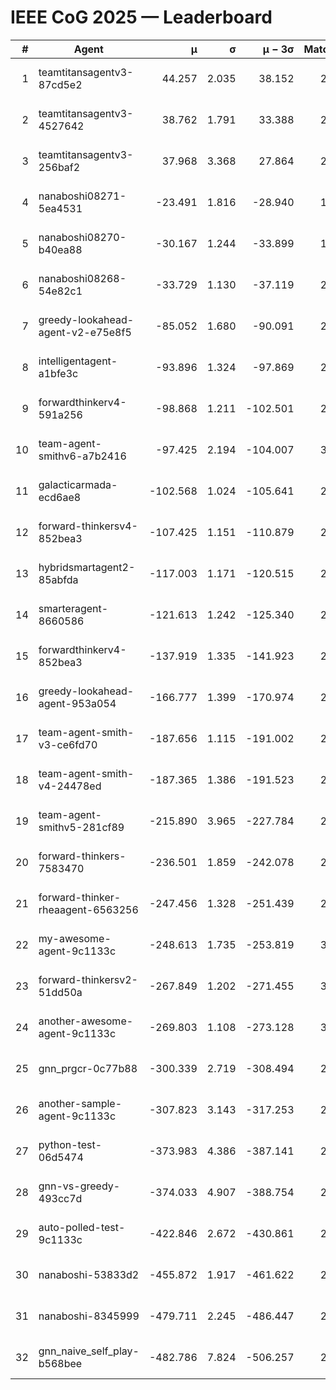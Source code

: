 # IEEE CoG 2025 — Leaderboard

| # | Agent | μ | σ | μ − 3σ | Matches | Updated |
|---:|---|---:|---:|---:|---:|---|
| 1 | teamtitansagentv3-87cd5e2 | 44.257 | 2.035 | 38.152 | 2820 | 2025-08-27 19:21 |
| 2 | teamtitansagentv3-4527642 | 38.762 | 1.791 | 33.388 | 2600 | 2025-08-27 19:21 |
| 3 | teamtitansagentv3-256baf2 | 37.968 | 3.368 | 27.864 | 2780 | 2025-08-27 19:21 |
| 4 | nanaboshi08271-5ea4531 | -23.491 | 1.816 | -28.940 | 1060 | 2025-08-27 19:21 |
| 5 | nanaboshi08270-b40ea88 | -30.167 | 1.244 | -33.899 | 1698 | 2025-08-27 19:21 |
| 6 | nanaboshi08268-54e82c1 | -33.729 | 1.130 | -37.119 | 2538 | 2025-08-27 19:21 |
| 7 | greedy-lookahead-agent-v2-e75e8f5 | -85.052 | 1.680 | -90.091 | 2418 | 2025-08-27 19:21 |
| 8 | intelligentagent-a1bfe3c | -93.896 | 1.324 | -97.869 | 2496 | 2025-08-27 19:21 |
| 9 | forwardthinkerv4-591a256 | -98.868 | 1.211 | -102.501 | 2338 | 2025-08-27 19:21 |
| 10 | team-agent-smithv6-a7b2416 | -97.425 | 2.194 | -104.007 | 3240 | 2025-08-27 19:21 |
| 11 | galacticarmada-ecd6ae8 | -102.568 | 1.024 | -105.641 | 2560 | 2025-08-27 19:21 |
| 12 | forward-thinkersv4-852bea3 | -107.425 | 1.151 | -110.879 | 2433 | 2025-08-27 19:21 |
| 13 | hybridsmartagent2-85abfda | -117.003 | 1.171 | -120.515 | 2302 | 2025-08-27 19:21 |
| 14 | smarteragent-8660586 | -121.613 | 1.242 | -125.340 | 2350 | 2025-08-27 19:21 |
| 15 | forwardthinkerv4-852bea3 | -137.919 | 1.335 | -141.923 | 2149 | 2025-08-27 19:21 |
| 16 | greedy-lookahead-agent-953a054 | -166.777 | 1.399 | -170.974 | 2618 | 2025-08-27 19:21 |
| 17 | team-agent-smith-v3-ce6fd70 | -187.656 | 1.115 | -191.002 | 2874 | 2025-08-27 19:21 |
| 18 | team-agent-smith-v4-24478ed | -187.365 | 1.386 | -191.523 | 2834 | 2025-08-27 19:21 |
| 19 | team-agent-smithv5-281cf89 | -215.890 | 3.965 | -227.784 | 2900 | 2025-08-27 19:21 |
| 20 | forward-thinkers-7583470 | -236.501 | 1.859 | -242.078 | 2920 | 2025-08-27 19:21 |
| 21 | forward-thinker-rheaagent-6563256 | -247.456 | 1.328 | -251.439 | 2786 | 2025-08-27 19:21 |
| 22 | my-awesome-agent-9c1133c | -248.613 | 1.735 | -253.819 | 3540 | 2025-08-27 19:21 |
| 23 | forward-thinkersv2-51dd50a | -267.849 | 1.202 | -271.455 | 3146 | 2025-08-27 19:21 |
| 24 | another-awesome-agent-9c1133c | -269.803 | 1.108 | -273.128 | 3280 | 2025-08-27 19:21 |
| 25 | gnn_prgcr-0c77b88 | -300.339 | 2.719 | -308.494 | 2420 | 2025-08-27 19:21 |
| 26 | another-sample-agent-9c1133c | -307.823 | 3.143 | -317.253 | 2960 | 2025-08-27 19:21 |
| 27 | python-test-06d5474 | -373.983 | 4.386 | -387.141 | 2290 | 2025-08-27 19:21 |
| 28 | gnn-vs-greedy-493cc7d | -374.033 | 4.907 | -388.754 | 2600 | 2025-08-27 19:21 |
| 29 | auto-polled-test-9c1133c | -422.846 | 2.672 | -430.861 | 2480 | 2025-08-27 19:21 |
| 30 | nanaboshi-53833d2 | -455.872 | 1.917 | -461.622 | 2460 | 2025-08-27 19:21 |
| 31 | nanaboshi-8345999 | -479.711 | 2.245 | -486.447 | 2790 | 2025-08-27 19:21 |
| 32 | gnn_naive_self_play-b568bee | -482.786 | 7.824 | -506.257 | 2060 | 2025-08-27 19:21 |
